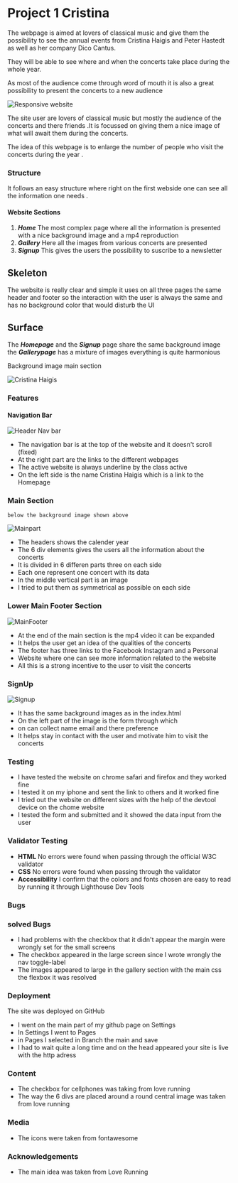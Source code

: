 # Project 1 Cristina

The webpage is aimed at lovers of classical music and give them the possibility
to see the annual events from Cristina Haigis and Peter Hastedt as
well as her company Dico Cantus.

They will be able to see where and when the concerts take place during the
whole year.

As most of the audience come through word of mouth it is also a great possibility
to present the concerts to a new audience

![Responsive website](assets/images/responsivewebsite.jpg)

The site user are lovers of classical music but mostly the audience of the
concerts and there friends .It is focussed
on giving them a nice image of what will await them during the concerts.

The idea of this webpage is to enlarge the number of people who visit
the concerts during the year .

### Structure

It follows an easy structure where right on the first webside one can see all
the information one needs .

#### Website Sections

1. **_Home_** The most complex page where all the information is presented
   with a nice background image and a mp4 reproduction
2. **_Gallery_** Here all the images from various concerts are presented
3. **_Signup_** This gives the users the possibility to suscribe to a newsletter

## Skeleton

The website is really clear and simple it uses on all three pages the same
header and footer so the interaction with the user is always the same and has
no background color that would disturb the UI

## Surface

The **_Homepage_** and the **_Signup_** page share the same background image
the **_Gallerypage_** has a mixture of images everything is quite
harmonious

Background image main section

![Cristina Haigis](assets/images/cristina1.jpg)

### Features

#### Navigation Bar

![Header Nav bar](assets/images/header.jpg)

- The navigation bar is at the top of the website and it doesn't scroll (fixed)
- At the right part are the links to the different webpages
- The active website is always underline by the class active
- On the left side is the name Cristina Haigis which is a link to the Homepage

### Main Section

    below the background image shown above

![Mainpart](assets/images/main1indexhtml.jpg)

- The headers shows the calender year
- The 6 div elements gives the users all the information about the concerts
- It is divided in 6 differen parts three on each side
- Each one represent one concert with its data
- In the middle vertical part is an image
- I tried to put them as symmetrical as possible on each
  side

### Lower Main Footer Section

![MainFooter](assets/images/mainfooter.png)

- At the end of the main section is the mp4 video it can be expanded
- It helps the user get an idea of the qualities of the concerts
- The footer has three links to the Facebook Instagram and a Personal
- Website where one can see more information related to the website
- All this is a strong incentive to the user to visit the concerts

### SignUp

![Signup](assets/images/signup1.jpg)

- It has the same background images as in the index.html
- On the left part of the image is the form through which
- on can collect name email and there preference
- It helps stay in contact with the user and motivate him
  to visit the concerts

### Testing

- I have tested the website on chrome safari and firefox and they worked fine
- I tested it on my iphone and sent the link to others and it worked fine
- I tried out the website on different sizes with the help of the devtool device
  on the chome website
- I tested the form and submitted and it showed the data input from the user

### Validator Testing

- **HTML** No errors were found when passing through the official W3C
  validator
- **CSS** No errors were found when passing through the validator
- **Accessibility** I confirm that the colors and fonts chosen are easy to
  read by running it through Lighthouse Dev Tools

### Bugs

### solved Bugs

- I had problems with the checkbox that it didn't appear the margin were
  wrongly set for the small screens
- The checkbox appeared in the large screen since I wrote wrongly the nav
  toggle-label
- The images appeared to large in the gallery section with the main css the
  flexbox it was resolved

### Deployment

The site was deployed on GitHub

- I went on the main part of my github page on Settings
- In Settings I went to Pages
- in Pages I selected in Branch the main and save
- I had to wait quite a long time and on the head appeared
  your site is live with the http adress

### Content

- The checkbox for cellphones was taking from love running
- The way the 6 divs are placed around a round central image was
  taken from love running

### Media

- The icons were taken from fontawesome

### Acknowledgements

- The main idea was taken from Love Running

